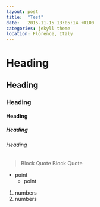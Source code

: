 ```yaml
---
layout: post
title:  "Test"
date:   2015-11-15 13:05:14 +0100
categories: jekyll theme
location: Florence, Italy
---
```


# Heading
## Heading
### Heading
#### Heading
##### Heading
###### Heading
> Block Quote
> Block Quote
- point
	- point
1. numbers
2. numbers
